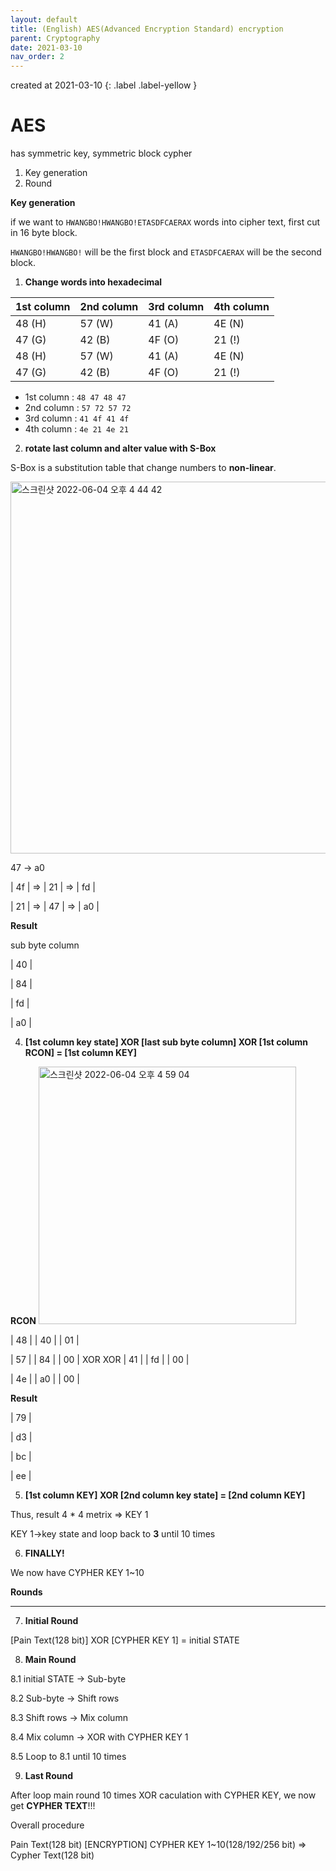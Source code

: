 ```yaml
---
layout: default
title: (English) AES(Advanced Encryption Standard) encryption
parent: Cryptography
date: 2021-03-10
nav_order: 2
---
```


created at 2021-03-10
{: .label .label-yellow }

# AES
has symmetric key, symmetric block cypher
1. Key generation
2. Round

**Key generation**

if we want to `HWANGBO!HWANGBO!ETASDFCAERAX` words into cipher text, first cut in 16 byte block.

`HWANGBO!HWANGBO!` will be the first block and `ETASDFCAERAX` will be the second block.

1. **Change words into hexadecimal**

| 1st column        | 2nd column        | 3rd column        | 4th column        |
|--------------------|-------------------|-------------------|-------------------|
| 48 (H)            | 57 (W)           | 41 (A)           | 4E (N)           |
| 47 (G)            | 42 (B)           | 4F (O)           | 21 (!)           |
| 48 (H)            | 57 (W)           | 41 (A)           | 4E (N)           |
| 47 (G)            | 42 (B)           | 4F (O)           | 21 (!)           |

* 1st column : `48 47 48 47`
* 2nd column : `57 72 57 72`
* 3rd column : `41 4f 41 4f`
* 4th column : `4e 21 4e 21`


2. **rotate last column and alter value with S-Box**

S-Box is a substitution table that change numbers to **non-linear**.

<img width="595" alt="스크린샷 2022-06-04 오후 4 44 42" src="https://user-images.githubusercontent.com/29156882/171989949-7c0b7301-040c-469f-a4cb-5c5c0e00a2a9.png">

47 -> a0



| 4f |  =>  | 21 |  =>  | fd |

| 21 |  =>  | 47 |  =>  | a0 |

__Result__

sub byte column

| 40 |

| 84 |

| fd |

| a0 |


4. **[1st column key state] XOR [last sub byte column] XOR [1st column RCON] = [1st column KEY]**

__RCON__
<img width="412" alt="스크린샷 2022-06-04 오후 4 59 04" src="https://user-images.githubusercontent.com/29156882/171990462-02805c84-7e71-444a-b461-0a6f85fd1bf0.png">

| 48 |        | 40 |        | 01 |

| 57 |        | 84 |        | 00 |
XOR           XOR
| 41 |        | fd |        | 00 |

| 4e |        | a0 |        | 00 |

__Result__

| 79 |

| d3 |

| bc |

| ee |

5. **[1st column KEY] XOR [2nd column key state] = [2nd column KEY]**

Thus, result 4 * 4 metrix => KEY 1

KEY 1->key state and loop back to __3__ until 10 times

6. **FINALLY!**

We now have CYPHER KEY 1~10


**Rounds**
***

7. **Initial Round**

[Pain Text(128 bit)] XOR [CYPHER KEY 1] = initial STATE

8. **Main Round**

8.1 initial STATE -> Sub-byte

8.2 Sub-byte -> Shift rows

8.3 Shift rows -> Mix column

8.4 Mix column -> XOR with CYPHER KEY 1

8.5 Loop to 8.1 until 10 times

9. **Last Round**

After loop main round 10 times XOR caculation with CYPHER KEY, we now get __CYPHER TEXT__!!!




Overall procedure

Pain Text(128 bit) [ENCRYPTION] CYPHER KEY 1~10(128/192/256 bit) => Cypher Text(128 bit)